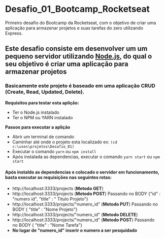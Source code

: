 # Desafio_01_Bootcamp_Rocketseat
Primeiro desafio do Bootcamp da Rocketseat, com o objetivo de criar uma aplicação para armazenar projetos e suas tarefas do zero utilizando Express.

## Este desafio consiste em desenvolver um um pequeno servidor utilizando [Node.js](https://nodejs.org/en/), do qual o seu objetivo é criar uma aplicação para armazenar projetos
### Basicamente este projeto é baseado em uma aplicação CRUD (Create, Read, Updated, Delete).

**Requisitos para testar esta aplição:**
* Ter o Node.js instalado
* Ter o NPM ou YARN instalado

**Passos para executar a aplição**
* Abrir um terminal de comando
* Caminhar até onde o projeto esta localizado ex: `(cd c:\uses\projetos\Desafio_01)`
* Executar o comando `yarn` ou `npm install`
* Após instalada as dependencias, executar o comando `yarn start` ou `npm start`

#### Após instaldo as dependencias e colocado o servidor em funcionamento, basta executar as requisições nas seguintes rotas:
  * http://localhost:3333/projects (**Metodo GET**)
  * http://localhost:3333/projects (**Metodo POST**) Passando no BODY {"id" : "numero id",	"title" : " Titulo Projeto"}  
  * http://localhost:3333/projects/"numero_id" (**Metodo PUT**) Passando no BODY {	"title" : "Nome Projeto"}
  * http://localhost:3333/projects/"numero_id" (**Metodo DELETE**)
  * http://localhost:3333/projects/"numero_id" (**Metodo POST**) Passando no BODY {	"title" : "Nome Tarefa"}
  * **No lugar de "numero_id" inserir o numero a ser pesquidado** 
